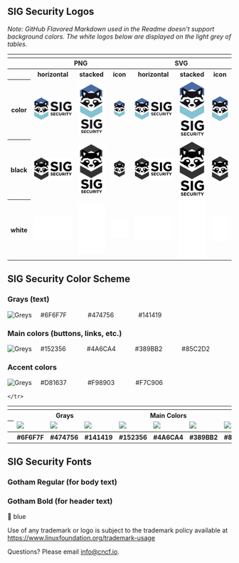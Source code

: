 
## SIG Security Logos

*Note: GitHub Flavored Markdown used in the Readme doesn't support background colors. The white logos below are displayed on the light grey of tables.*

<table>
    <tr>
    	<th colspan="7"></th>
    </tr>
    <tr>
        <th></th>
        <th colspan="3">PNG</th>
        <th colspan="3">SVG</th>
    </tr>
    <tr>
        <th></th>
        <th>horizontal</th>
        <th>stacked</th>
        <th>icon</th>
        <th>horizontal</th>
        <th>stacked</th>
        <th>icon</th>
    </tr>
    <tr>
        <th>color</th>
        <td><img src="sig-security/horizontal/color/sig-security-horizontal-color.png" width="200"></td>
        <td><img src="sig-security/stacked/color/sig-security-stacked-color.png" width="95"></td>
        <td><img src="sig-security/icon/color/sig-security-icon-color.png" width="95"></td>
        <td><img src="sig-security/horizontal/color/sig-security-horizontal-color.svg" width="200"></td>
        <td><img src="sig-security/stacked/color/sig-security-stacked-color.svg" width="95"></td>
        <td><img src="sig-security/icon/color/sig-security-icon-color.svg" width="95"></td>
    </tr>
    <tr>
        <th>black</th>
        <td><img src="sig-security/horizontal/black/sig-security-horizontal-black.png" width="200"></td>
        <td><img src="sig-security/stacked/black/sig-security-stacked-black.png" width="95"></td>
        <td><img src="sig-security/icon/black/sig-security-icon-black.png" width="95"></td>
        <td><img src="sig-security/horizontal/black/sig-security-horizontal-black.svg" width="200"></td>
        <td><img src="sig-security/stacked/black/sig-security-stacked-black.svg" width="95"></td>
        <td><img src="sig-security/icon/black/sig-security-icon-black.svg" width="95"></td>
    </tr>
    <tr>
        <th>white</th>
        <td><img src="sig-security/horizontal/white/sig-security-horizontal-white.png" width="200"></td>
        <td><img src="sig-security/stacked/white/sig-security-stacked-white.png" width="95"></td>
        <td><img src="sig-security/icon/white/sig-security-icon-white.png" width="95"></td>
        <td><img src="sig-security/horizontal/white/sig-security-horizontal-white.svg" width="200"></td>
        <td><img src="sig-security/stacked/white/sig-security-stacked-white.svg" width="95"></td>
        <td><img src="sig-security/icon/white/sig-security-icon-white.svg" width="95"></td>
    </tr>
</table>


## SIG Security Color Scheme
### Grays (text)
![Greys](https://github.com/alexcontini/sig-security/blob/alex-update-logo-page/logo/SIG-security-colors-greys.svg)
&nbsp;&nbsp;&nbsp;&nbsp;#6F6F7F&nbsp;&nbsp;&nbsp;&nbsp;&nbsp;&nbsp;&nbsp;&nbsp;&nbsp;&nbsp;&nbsp;&nbsp;#474756&nbsp;&nbsp;&nbsp;&nbsp;&nbsp;&nbsp;&nbsp;&nbsp;&nbsp;&nbsp;&nbsp;&nbsp;&nbsp;&nbsp;#141419

### Main colors (buttons, links, etc.)
![Greys](https://github.com/alexcontini/sig-security/blob/alex-update-logo-page/logo/SIG-security-colors-main.svg)
&nbsp;&nbsp;&nbsp;&nbsp;#152356&nbsp;&nbsp;&nbsp;&nbsp;&nbsp;&nbsp;&nbsp;&nbsp;&nbsp;&nbsp;&nbsp;&nbsp;#4A6CA4&nbsp;&nbsp;&nbsp;&nbsp;&nbsp;&nbsp;&nbsp;&nbsp;&nbsp;&nbsp;&nbsp;#389BB2&nbsp;&nbsp;&nbsp;&nbsp;&nbsp;&nbsp;&nbsp;&nbsp;&nbsp;&nbsp;&nbsp;#85C2D2

### Accent colors
![Greys](https://github.com/alexcontini/sig-security/blob/alex-update-logo-page/logo/SIG-security-colors-accent.svg)
&nbsp;&nbsp;&nbsp;&nbsp;#D81637&nbsp;&nbsp;&nbsp;&nbsp;&nbsp;&nbsp;&nbsp;&nbsp;&nbsp;&nbsp;&nbsp;&nbsp;#F98903&nbsp;&nbsp;&nbsp;&nbsp;&nbsp;&nbsp;&nbsp;&nbsp;&nbsp;&nbsp;&nbsp;&nbsp;#F7C906




<table>
    <tr>
    	<th colspan="10"></th>
</tr>
<tr>
        <th></th>
        <th colspan="3">Grays</th>
        <th colspan="3">Main Colors</th>
	<th colspan="3">Accent Colors</th>
 </tr>
 <tr>
<th></th>
<td><img src="https://github.com/alexcontini/sig-security/blob/contini-fix-logo-page/logo/%236F6F7F.svg" width="200"></td>
<td><img src="https://github.com/alexcontini/sig-security/blob/contini-fix-logo-page/logo/%236F6F7F.svg" width="200"></td>       <td><img src="https://github.com/alexcontini/sig-security/blob/contini-fix-logo-page/logo/%236F6F7F.svg" width="200"></td>
<td><img src="https://github.com/alexcontini/sig-security/blob/contini-fix-logo-page/logo/%236F6F7F.svg" width="200"></td>
<td><img src="https://github.com/alexcontini/sig-security/blob/contini-fix-logo-page/logo/%236F6F7F.svg" width="200"></td>
<td><img src="https://github.com/alexcontini/sig-security/blob/contini-fix-logo-page/logo/%236F6F7F.svg" width="200"></td>
<td><img src="https://github.com/alexcontini/sig-security/blob/contini-fix-logo-page/logo/%236F6F7F.svg" width="200"></td>
<td><img src="https://github.com/alexcontini/sig-security/blob/contini-fix-logo-page/logo/%236F6F7F.svg" width="200"></td>
<td><img src="https://github.com/alexcontini/sig-security/blob/contini-fix-logo-page/logo/%236F6F7F.svg" width="200"></td>

    </tr>
  <tr>
        <th></th>
        <th>#6F6F7F</th>
        <th>#474756</th>
        <th>#141419</th>
        <th>#152356</th>
        <th>#4A6CA4</th>
        <th>#389BB2</th>
 	<th>#85C2D2</th>
        <th>#D81637</th>
        <th>#F98903</th>
    </tr>  

   
</table>





## SIG Security Fonts

### Gotham Regular (for body text)
### Gotham Bold (for header text)

&#x1F535; blue




Use of any trademark or logo is subject to the trademark policy available at https://www.linuxfoundation.org/trademark-usage


Questions? Please email [info@cncf.io](mailto:info@cncf.io).
